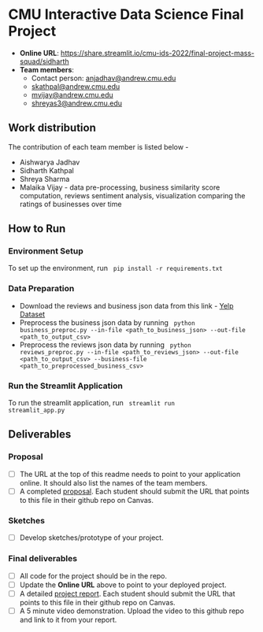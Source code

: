 # CMU Interactive Data Science Final Project

* **Online URL**: https://share.streamlit.io/cmu-ids-2022/final-project-mass-squad/sidharth
* **Team members**:
  * Contact person: anjadhav@andrew.cmu.edu
  * skathpal@andrew.cmu.edu
  * mvijay@andrew.cmu.edu
  * shreyas3@andrew.cmu.edu

## Work distribution

The contribution of each team member is listed below - 

* Aishwarya Jadhav
* Sidharth Kathpal
* Shreya Sharma
* Malaika Vijay - data pre-processing, business similarity score computation, reviews sentiment analysis, visualization comparing the ratings of businesses over time


## How to Run

### Environment Setup
To set up the environment, run <code> pip install -r requirements.txt </code>

### Data Preparation

* Download the reviews and business json data from this link - [Yelp Dataset](https://www.yelp.com/dataset/download)
* Preprocess the business json data by running <code> python business_preproc.py --in-file <path_to_business_json> --out-file <path_to_output_csv> </code>
* Preprocess the reviews json data by running <code> python reviews_preproc.py --in-file <path_to_reviews_json> --out-file <path_to_output_csv> --business-file <path_to_preprocessed_business_csv> </code>

### Run the Streamlit Application 

 To run the streamlit application, run <code> streamlit run streamlit_app.py </code>

## Deliverables

### Proposal

- [ ] The URL at the top of this readme needs to point to your application online. It should also list the names of the team members.
- [ ] A completed [proposal](Proposal.md). Each student should submit the URL that points to this file in their github repo on Canvas.

### Sketches

- [ ] Develop sketches/prototype of your project.

### Final deliverables

- [ ] All code for the project should be in the repo.
- [ ] Update the **Online URL** above to point to your deployed project.
- [ ] A detailed [project report](Report.md).  Each student should submit the URL that points to this file in their github repo on Canvas.
- [ ] A 5 minute video demonstration.  Upload the video to this github repo and link to it from your report.
